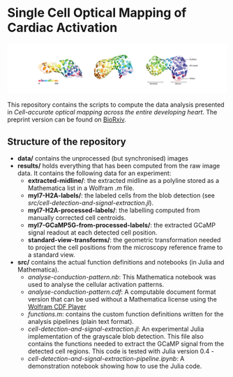 # Single Cell Optical Mapping of Cardiac Activation

![](./pics/colored-heart.png)

This repository contains the scripts to compute the data analysis presented in *Cell-accurate optical mapping across the entire developing heart*. The preprint version can be found on [BioRxiv](https://www.biorxiv.org/content/early/2017/05/27/143057).

## Structure of the repository

- **data/** contains the unprocessed (but synchronised) images
- **results/** holds everything that has been computed from the raw image data. It contains the following data for an experiment:
	- **extracted-midline/**: the extracted midline as a polyline stored as a Mathematica list in a Wolfram *.m* file.
	- **myl7-H2A-labels/**: the labeled cells from the blob detection (see *src/cell-detection-and-signal-extraction.jl*).
	- **myl7-H2A-processed-labels/**: the labelling computed from manually corrected cell centroids. 
	- **myl7-GCaMP5G-from-processed-labels/**: the extracted GCaMP signal readout at each detected cell position.
	- **standard-view-transforms/**: the geometric transformation needed to project the cell positions from the microscopy reference frame to a standard view.
- **src/** contains the actual function definitions and notebooks (in Julia and Mathematica). 
	- *analyse-conduction-pattern.nb*: This Mathematica notebook was used to analyse the cellular activation patterns.
	- *analyse-conduction-pattern.cdf*: A computable document format version that can be used without a Mathematica license using the [Wolfram CDF Player](https://www.wolfram.com/cdf-player/)
	- *functions.m*: contains the custom function definitions written for the analysis pipelines (plain text format).
	- *cell-detection-and-signal-extraction.jl*: An experimental Julia implementation of the grayscale blob detection. This file also contains the functions needed to extract the GCaMP signal from the detected cell regions. This code is tested with Julia version 0.4 - 
	- *cell-detection-and-signal-extraction-pipeline.ipynb*: A demonstration notebook showing how to use the Julia code. 